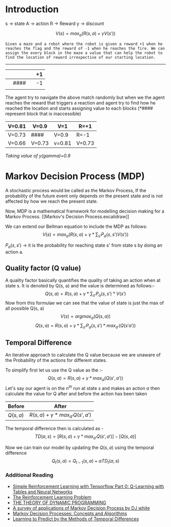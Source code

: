 # Introduction

s -> state
A -> action
R -> Reward
y -> discount

$$V(s)=max_a(R(s,a)+\gamma V(s'))$$

	Given a maze and a robot where the robot is given a reward +1 when he reaches the flag and the reward of -1 when he reaches the fire. We can assign the every block in the maze a value that can help the robot to find the location of reward irrespective of our starting location.

---

|     |      |     | +1  |
| --- | ---- | --- | --- |
|     | #### |     | -1  |
|     |      |     |     |
The agent try to navigate the above match randomly but when we the agent reaches the reward that triggers a reaction and agent try to find how he reached the location and starts assigning value to each blocks (*#### represent block that is inaccessible)

| V=0.81 | V=0.9  | V=1    | R=+1   |
| ------ | ------ | ------ | ------ |
| V=0.73 | ####   | V=0.9  | R=-1   |
| V=0.66 | V=0.73 | v=0.81 | V=0.73 |
*Taking value of y(gamma)=0.9*

# Markov Decision Process (MDP)
A stochastic process would be called as the Markov Process, If the probability of the future event only depends on the present state and is not affected by how we reach the present state.

Now, MDP is a mathematical framework for modelling decision making for a Markov Process.
[[Markov's Decision Process.excalidraw]]

We can extend our Bellman equation to include the MDP as follows:
$$V(s)= max_a(R(s,a) + \gamma *\sum_{s'}P_a(s,s')V(s'))$$

$P_a(s,s')$ -> it is the probability for reaching state s' from state s by doing an action a.
## Quality factor (Q value)
A quality factor basically quantifies the quality of taking an action when at state s. It is denoted by Q(s, a) and the value is determined as follows:-
$$Q(s, a) = R(s,a)+\gamma * \sum_{s'}P_a(s,s')* V(s')$$
Now from this formulae we can see that the value of state is just the max of all possible Q(s, a)
$$V(s) = argmax_a(Q(s,a))$$
$$Q(s, a) = R(s,a)+\gamma * \sum_{s'}P_a(s,s')* max_{a'}(Q(s'a'))$$

## Temporal Difference
An iterative approach to calculate the Q value because we are unaware of the Probability of the actions for different states.

To simplify first let us use the Q value as the :-
$$Q(s,a) = R(s,a) + \gamma * max_a(Q(s',a'))$$
Let's say our agent is on the $n^{th}$ run at state $s$ and makes an action $a$ then calculate the value for Q after and before the action has been taken

| Before   | After                            |
| -------- | -------------------------------- |
| $Q(s,a)$ | $R(s,a)+\gamma*max_{a'}Q(s',a')$ |

The temporal difference then is calculated as -
$$TD(a,s) = [R(s,a)+\gamma*max_{a'}Q(s',a')] - [Q(s,a)]$$

Now we can train our model by updating the $Q(s,a)$ using the temporal difference
$$Q_{t}(s,a)=Q_{t-1}(s,a) + \alpha TD_{t}(a,s)$$
### Additional Reading
- [Simple Reinforcement Learning with Tensorflow Part 0: Q-Learning with Tables and Neural Networks](https://medium.com/emergent-future/simple-reinforcement-learning-with-tensorflow-part-0-q-learning-with-tables-and-neural-networks-d195264329d0)
- [The Reinforcement Learning Problem](http://incompleteideas.net/book/Chap3PrePub.pdf)
- [THE THEORY OF DYNAMIC PROGRAMMING](https://www.ams.org/journals/bull/1954-60-06/S0002-9904-1954-09848-8/S0002-9904-1954-09848-8.pdf)
- [A survey of applications of Markov Decision Process by DJ white](https://www.it.uu.se/edu/course/homepage/aism/st11/MDPApplications3.pdf)
- [Markov Decision Processes: Concepts and Algorithms](https://citeseerx.ist.psu.edu/document?repid=rep1&type=pdf&doi=968bab782e52faf0f7957ca0f38b9e9078454afe)
- [Learning to Predict by the Methods of Temporal Differences](https://link.springer.com/content/pdf/10.1007/BF00115009.pdf)
